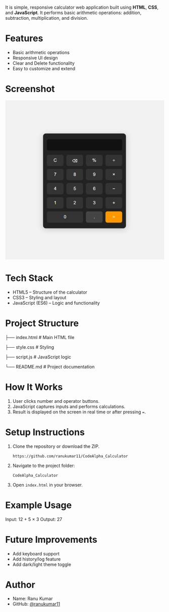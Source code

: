 

It is simple, responsive calculator web application built using **HTML**, **CSS**, and **JavaScript**. It performs basic arithmetic operations: addition, subtraction, multiplication, and division.

# Features

- Basic arithmetic operations
- Responsive UI design
- Clear and Delete functionality
- Easy to customize and extend

# Screenshot

![Calculator Screenshot](Screenshot1.PNG) 

# Tech Stack

- HTML5 – Structure of the calculator
- CSS3 – Styling and layout
- JavaScript (ES6) – Logic and functionality

# Project Structure
 
├── index.html # Main HTML file

├── style.css # Styling

├── script.js # JavaScript logic

└── README.md # Project documentation

 # How It Works

1. User clicks number and operator buttons.
2. JavaScript captures inputs and performs calculations.
3. Result is displayed on the screen in real time or after pressing `=`.

# Setup Instructions

1. Clone the repository or download the ZIP.
    ```
    https://github.com/ranukumar11/CodeAlpha_Calculator
    ```
2. Navigate to the project folder:
    ```
    CodeAlpha_Calculator
    ```
3. Open `index.html` in your browser.

 # Example Usage

 Input: 12 + 5 × 3
 Output: 27
   
# Future Improvements

- Add keyboard support
- Add history/log feature
- Add dark/light theme toggle

# Author

- Name: Ranu Kumar
- GitHub: [@ranukumar11](https://github.com/ranukumar11)



